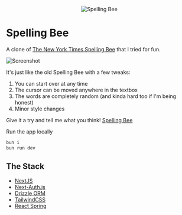 <p align="center"><img src="https://user-images.githubusercontent.com/7442937/184669530-e8e1ee85-891d-462a-9de2-a68a5ba12f14.svg" alt="Spelling Bee" /></p>

# Spelling Bee

A clone of [The New York Times Spelling Bee](https://www.nytimes.com/puzzles/spelling-bee) that I tried for fun.

![Screenshot](https://user-images.githubusercontent.com/7442937/187107966-183bb0c9-a6bb-40b8-8699-ff5418b593c1.png)

It's just like the old Spelling Bee with a few tweaks:

1. You can start over at any time
2. The cursor can be moved anywhere in the textbox
3. The words are completely random (and kinda hard too if I'm being honest)
4. Minor style changes

Give it a try and tell me what you think!
[Spelling Bee](https://spelling-bee-nextjs.vercel.app)

Run the app locally

```sh
bun i
bun run dev
```

## The Stack

- [NextJS](https://nextjs.org/)
- [Next-Auth.js](https://next-auth.js.org)
- [Drizzle ORM](https://orm.drizzle.team/)
- [TailwindCSS](https://tailwindcss.com)
- [React Spring](https://react-spring.dev/)
